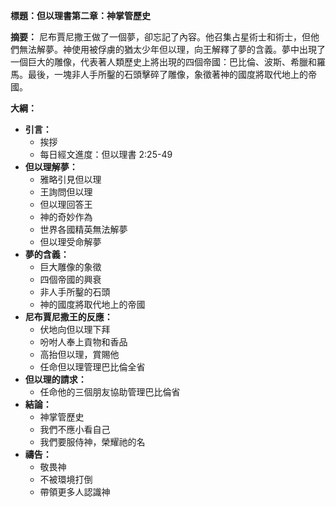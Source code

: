 **標題：但以理書第二章：神掌管歷史**

**摘要：**
尼布賈尼撒王做了一個夢，卻忘記了內容。他召集占星術士和術士，但他們無法解夢。神使用被俘虜的猶太少年但以理，向王解釋了夢的含義。夢中出現了一個巨大的雕像，代表著人類歷史上將出現的四個帝國：巴比倫、波斯、希臘和羅馬。最後，一塊非人手所鑿的石頭擊碎了雕像，象徵著神的國度將取代地上的帝國。

**大綱：**

* **引言：**
    * 挨拶
    * 每日經文進度：但以理書 2:25-49
* **但以理解夢：**
    * 雅略引見但以理
    * 王詢問但以理
    * 但以理回答王
    * 神的奇妙作為
    * 世界各國精英無法解夢
    * 但以理受命解夢
* **夢的含義：**
    * 巨大雕像的象徵
    * 四個帝國的興衰
    * 非人手所鑿的石頭
    * 神的國度將取代地上的帝國
* **尼布賈尼撒王的反應：**
    * 伏地向但以理下拜
    * 吩咐人奉上貢物和香品
    * 高抬但以理，賞賜他
    * 任命但以理管理巴比倫全省
* **但以理的請求：**
    * 任命他的三個朋友協助管理巴比倫省
* **結論：**
    * 神掌管歷史
    * 我們不應小看自己
    * 我們要服侍神，榮耀祂的名
* **禱告：**
    * 敬畏神
    * 不被環境打倒
    * 帶領更多人認識神